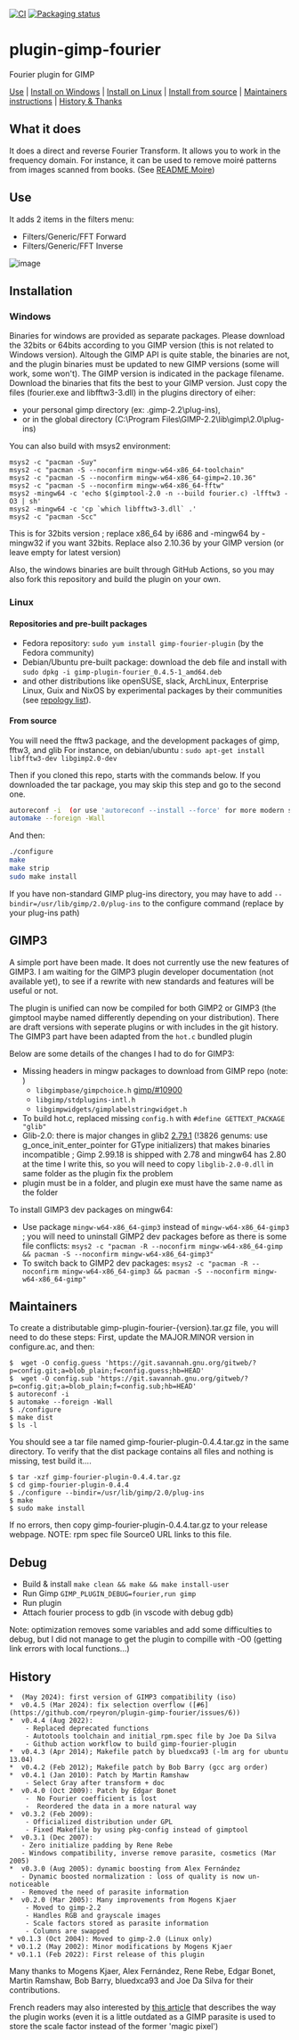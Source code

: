 [![CI](https://github.com/rpeyron/plugin-gimp-fourier/actions/workflows/main.yml/badge.svg)](https://github.com/rpeyron/plugin-gimp-fourier/actions/workflows/main.yml)
[![Packaging status](https://repology.org/badge/tiny-repos/gimp:fourier.svg)](https://repology.org/project/gimp:fourier/versions)

# plugin-gimp-fourier

Fourier plugin for GIMP

[Use](#use) | [Install on Windows](#windows) | [Install on Linux](#linux) | [Install from source](#from-source) | [Maintainers instructions](#maintainers) | [History & Thanks](#history) 

## What it does

It does a direct and reverse Fourier Transform.
It allows you to work in the frequency domain.
For instance, it can be used to remove moiré patterns from images scanned from books. (See [README.Moire](README.Moire))

## Use

It adds 2 items in the filters menu:
*  Filters/Generic/FFT Forward
*  Filters/Generic/FFT Inverse

![image](https://user-images.githubusercontent.com/3126751/121738126-19e4ec80-cafa-11eb-9fec-ad923d853cde.png)


## Installation

### Windows

Binaries for windows are provided as separate packages. Please download the 32bits or 64bits according to you GIMP version
(this is not related to Windows version). Altough the GIMP API is quite stable, the binaries are not, and the plugin binaries
must be updated to new GIMP versions (some will work, some won't). The GIMP version is indicated in the package filename.
Download the binaries that fits the best to your GIMP version. Just copy the files (fourier.exe and libfftw3-3.dll) in the
plugins directory of eiher:
- your personal gimp directory (ex: .gimp-2.2\plug-ins),
- or in the global directory (C:\Program Files\GIMP-2.2\lib\gimp\2.0\plug-ins)

You can also build with msys2 environment:
```
msys2 -c "pacman -Suy"
msys2 -c "pacman -S --noconfirm mingw-w64-x86_64-toolchain"
msys2 -c "pacman -S --noconfirm mingw-w64-x86_64-gimp=2.10.36"
msys2 -c "pacman -S --noconfirm mingw-w64-x86_64-fftw"
msys2 -mingw64 -c 'echo $(gimptool-2.0 -n --build fourier.c) -lfftw3 -O3 | sh'
msys2 -mingw64 -c 'cp `which libfftw3-3.dll` .'
msys2 -c "pacman -Scc"
```

This is for 32bits version ; replace x86_64 by i686 and -mingw64 by -mingw32 if you want 32bits.
Replace also 2.10.36 by your GIMP version (or leave empty for latest version)

Also, the windows binaries are built through GitHub Actions, so you may also fork this repository and build the plugin on your own.

### Linux

#### Repositories and pre-built packages

- Fedora repository: `sudo yum install gimp-fourier-plugin` (by the Fedora community)
- Debian/Ubuntu pre-built package: download the deb file and install with `sudo dpkg -i gimp-plugin-fourier_0.4.5-1_amd64.deb`
- and other distributions like openSUSE, slack, ArchLinux, Enterprise Linux, Guix and NixOS by experimental packages by their communities (see [repology list](https://repology.org/project/gimp:fourier/versions)).


#### From source

You will need the fftw3 package, and the development packages of gimp, fftw3, and glib
For instance, on debian/ubuntu : `sudo apt-get install libfftw3-dev libgimp2.0-dev`

Then if you cloned this repo, starts with the commands below.
If you downloaded the tar package, you may skip this step and go to the second one.
```sh
autoreconf -i  (or use 'autoreconf --install --force' for more modern setups)
automake --foreign -Wall
```

And then:
```sh
./configure
make
make strip
sudo make install
```

If you have non-standard GIMP plug-ins directory, you may have to add `--bindir=/usr/lib/gimp/2.0/plug-ins` to the configure command (replace by your plug-ins path)

## GIMP3

A simple port have been made. It does not currently use the new features of GIMP3.
I am waiting for the GIMP3 plugin developer documentation (not available yet), to see if a rewrite 
with new standards and features will be useful or not.

The plugin is unified can now be compiled for both GIMP2 or GIMP3 
(the gimptool maybe named differently depending on your distribution). 
There are draft versions with seperate plugins or with includes in the git history.
The GIMP3 part have been adapted from the `hot.c` bundled plugin

Below are some details of the changes I had to do for GIMP3:
* Missing headers in mingw packages to download from GIMP repo (note: )
  - `libgimpbase/gimpchoice.h` [gimp/#10900](https://gitlab.gnome.org/GNOME/gimp/-/issues/11454,https://gitlab.gnome.org/GNOME/gimp/-/issues/10900)
  - `libgimp/stdplugins-intl.h`
  - `libgimpwidgets/gimplabelstringwidget.h`
* To build hot.c, replaced missing `config.h`  with  `#define GETTEXT_PACKAGE "glib"` 
* Glib-2.0: there is major changes in glib2 [2.79.1](https://gitlab.gnome.org/GNOME/glib/blob/2.79.1/NEWS) (!3826 genums: use g_once_init_enter_pointer for GType initializers) that makes binaries incompatible ; Gimp 2.99.18 is shipped with 2.78 and mingw64 has 2.80 at the time I write this, so you will need to copy `libglib-2.0-0.dll` in same folder as the plugin fix the problem
* plugin must be in a folder, and plugin exe must have the same name as the folder

To install GIMP3 dev packages on mingw64:
- Use package `mingw-w64-x86_64-gimp3` instead of `mingw-w64-x86_64-gimp3` ; you will need to uninstall GIMP2 dev packages before as there is some file conflicts: `msys2 -c "pacman -R --noconfirm mingw-w64-x86_64-gimp && pacman -S --noconfirm mingw-w64-x86_64-gimp3"` 
- To switch back to GIMP2 dev packages: `msys2 -c "pacman -R --noconfirm mingw-w64-x86_64-gimp3 && pacman -S --noconfirm mingw-w64-x86_64-gimp"` 

## Maintainers

To create a distributable gimp-plugin-fourier-{version}.tar.gz file, you  will need to do these steps:
First, update the MAJOR.MINOR version in configure.ac, and then:

```
$  wget -O config.guess 'https://git.savannah.gnu.org/gitweb/?p=config.git;a=blob_plain;f=config.guess;hb=HEAD'
$  wget -O config.sub 'https://git.savannah.gnu.org/gitweb/?p=config.git;a=blob_plain;f=config.sub;hb=HEAD'
$ autoreconf -i
$ automake --foreign -Wall
$ ./configure
$ make dist
$ ls -l
```
You should see a tar file named gimp-fourier-plugin-0.4.4.tar.gz in the same directory.
To verify that the dist package contains all files and nothing is missing, test build it....
```
$ tar -xzf gimp-fourier-plugin-0.4.4.tar.gz
$ cd gimp-fourier-plugin-0.4.4
$ ./configure --bindir=/usr/lib/gimp/2.0/plug-ins
$ make
$ sudo make install
```
If no errors, then copy gimp-fourier-plugin-0.4.4.tar.gz to your release webpage.
NOTE: rpm spec file Source0 URL links to this file.

## Debug

* Build & install `make clean && make && make install-user`
* Run Gimp `GIMP_PLUGIN_DEBUG=fourier,run gimp`
* Run plugin
* Attach fourier process to gdb (in vscode with debug gdb)

Note: optimization removes some variables and add some difficulties to debug, but I did not manage to get the plugin to compille with -O0 (getting link errors with local functions...)

## History

```
*  (May 2024): first version of GIMP3 compatibility (iso)
*  v0.4.5 (Mar 2024): fix selection overflow ([#6](https://github.com/rpeyron/plugin-gimp-fourier/issues/6))
*  v0.4.4 (Aug 2022):
    - Replaced deprecated functions
    - Autotools toolchain and initial_rpm.spec file by Joe Da Silva
    - Github action workflow to build gimp-fourier-plugin
*  v0.4.3 (Apr 2014); Makefile patch by bluedxca93 (-lm arg for ubuntu 13.04)
*  v0.4.2 (Feb 2012); Makefile patch by Bob Barry (gcc arg order)
*  v0.4.1 (Jan 2010): Patch by Martin Ramshaw
    - Select Gray after transform + doc
*  v0.4.0 (Oct 2009): Patch by Edgar Bonet
    -  No Fourier coefficient is lost
    -  Reordered the data in a more natural way
*  v0.3.2 (Feb 2009):
    - Officialized distribution under GPL
    - Fixed Makefile by using pkg-config instead of gimptool
*  v0.3.1 (Dec 2007):
   - Zero initialize padding by Rene Rebe
   - Windows compatibility, inverse remove parasite, cosmetics (Mar 2005)
*  v0.3.0 (Aug 2005): dynamic boosting from Alex Fernández
   - Dynamic boosted normalization : loss of quality is now un-noticeable
   - Removed the need of parasite information
*  v0.2.0 (Mar 2005): Many improvements from Mogens Kjaer
    - Moved to gimp-2.2
    - Handles RGB and grayscale images
    - Scale factors stored as parasite information
    - Columns are swapped
* v0.1.3 (Oct 2004): Moved to gimp-2.0 (Linux only)
* v0.1.2 (May 2002): Minor modifications by Mogens Kjaer
* v0.1.1 (Feb 2022): First release of this plugin

```

Many thanks to Mogens Kjaer, Alex Fernández, Rene Rebe, Edgar Bonet,
Martin Ramshaw, Bob Barry, bluedxca93 and Joe Da Silva for their contributions.

French readers may also interested by [this article](https://www.lprp.fr/2002/02/fourier/) that describes
the way the plugin works (even it is a little outdated as a GIMP parasite is used to store the scale
factor instead of the former 'magic pixel')
